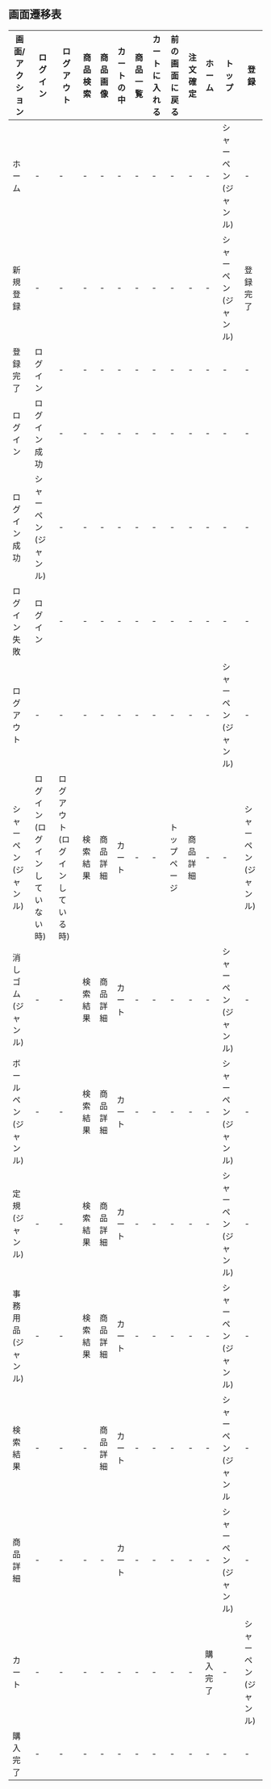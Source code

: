 ## 画面遷移表

|画面/アクション|ログイン|ログアウト|商品検索|商品画像|カートの中|商品一覧|カートに入れる|前の画面に戻る|注文確定|ホーム|トップ|登録|
|-------------|-------|---------|-------|-------|---------|-------|-------------|------------|------|---------|-----|----|
|ホーム|-|-|-|-|-|-|-|-|-|-|シャーペン(ジャンル)|-|
|新規登録|-|-|-|-|-|-|-|-|-|-|シャーペン(ジャンル)|登録完了|
|登録完了|ログイン|-|-|-|-|-|-|-|-|-|-|-|
|ログイン|ログイン成功|-|-|-|-|-|-|-|-|-|-|-|シャーペン(ジャンル)|-|
|ログイン成功|シャーペン(ジャンル)|-|-|-|-|-|-|-|-|-|-|-|-|
|ログイン失敗|ログイン|-|-|-|-|-|-|-|-|-|-|-|-|
|ログアウト|-|-|-|-|-|-|-|-|-|-|シャーペン(ジャンル)|-|
|シャーペン(ジャンル)|ログイン(ログインしていない時)|ログアウト(ログインしている時)|検索結果|商品詳細|カート|-|-|トップページ|商品詳細|-|-|シャーペン(ジャンル)|-|
|消しゴム(ジャンル)|-|-|検索結果|商品詳細|カート|-|-|-|-|-|シャーペン(ジャンル)|-|
|ボールペン(ジャンル)|-|-|検索結果|商品詳細|カート|-|-|-|-|-|シャーペン(ジャンル)|-|
|定規(ジャンル)|-|-|検索結果|商品詳細|カート|-|-|-|-|-|シャーペン(ジャンル)|-|
|事務用品(ジャンル)|-|-|検索結果|商品詳細|カート|-|-|-|-|-|シャーペン(ジャンル)|-|
|検索結果|-|-|-|商品詳細|カート|-|-|-|-|-|シャーペン(ジャンル|-|
|商品詳細|-|-|-|-|カート|-|-|-|-|-|シャーペン(ジャンル)|-|-|
|カート|-|-|-|-|-|-|-|-|-|購入完了|-|シャーペン(ジャンル)|-|
|購入完了|-|-|-|-|-|-|-|-|-|-|-|-|シャーペン(ジャンル)|-|
